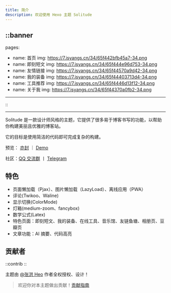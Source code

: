 ```yaml
---
title: 简介
description: 欢迎使用 Hexo 主题 Solitude
---
```


::banner
---
pages:
  - name: 首页
    img: https://7.isyangs.cn/34/65f442bfb45a7-34.png
  - name: 即刻短文
    img: https://7.isyangs.cn/34/65f444e96d753-34.png
  - name: 友情链接
    img: https://7.isyangs.cn/34/65f44570a9d42-34.png
  - name: 我的装备
    img: https://7.isyangs.cn/34/65f44403713d4-34.png
  - name: 工具推荐
    img: https://7.isyangs.cn/34/65f4446d13f12-34.png
  - name: 关于我
    img: https://7.isyangs.cn/34/65f44370a0fb2-34.png
---
::

---

Solitude 是一款设计师风格的主题，它提供了很多易于博客书写的功能，以帮助你构建美丽且优雅的博客站。

它的目标是使用简洁的代码即可完成复杂的构建。

预览： [亦封](https://blog.meuicat.cn/) ｜ [Demo](https://solitude-demo.efu.me/)

社区：[QQ 交流群](https://qm.qq.com/q/VlqOewI4Cu) 丨 [Telegram](https://t.me/efuome)

## 特色

- 页面懒加载（Pjax）、图片懒加载（LazyLoad）、离线应用（PWA）
- 评论(Twikoo、Waline)
- 显示切换(ColorMode)
- 灯箱(medium-zoom、fancybox)
- 数学公式(Latex)
- 特色页面：即刻短文、我的装备、在线工具、音乐馆、友链鱼塘、相册页、豆瓣页
- 文章功能：AI 摘要、代码高亮

## 贡献者

::contrib
::

主题由 [@张洪 Heo](https://github.com/zhheo) 作者全权授权、设计！

> 欢迎你对本主题做出贡献！[贡献指南](https://github.com/valor-x/hexo-theme-solitude/blob/main/CONTRIBUTING.md)

